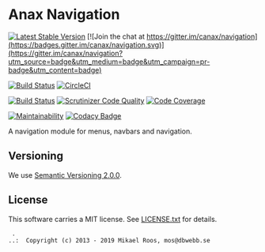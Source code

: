Anax Navigation
========================

[![Latest Stable Version](https://poser.pugx.org/anax/navigation/v/stable)](https://packagist.org/packages/anax/navigation)
[![Join the chat at https://gitter.im/canax/navigation](https://badges.gitter.im/canax/navigation.svg)](https://gitter.im/canax/navigation?utm_source=badge&utm_medium=badge&utm_campaign=pr-badge&utm_content=badge)

[![Build Status](https://travis-ci.org/canax/navigation.svg?branch=master)](https://travis-ci.org/canax/navigation)
[![CircleCI](https://circleci.com/gh/canax/navigation.svg?style=svg)](https://circleci.com/gh/canax/navigation)

[![Build Status](https://scrutinizer-ci.com/g/canax/navigation/badges/build.png?b=master)](https://scrutinizer-ci.com/g/canax/navigation/build-status/master)
[![Scrutinizer Code Quality](https://scrutinizer-ci.com/g/canax/navigation/badges/quality-score.png?b=master)](https://scrutinizer-ci.com/g/canax/navigation/?branch=master)
[![Code Coverage](https://scrutinizer-ci.com/g/canax/navigation/badges/coverage.png?b=master)](https://scrutinizer-ci.com/g/canax/navigation/?branch=master)

[![Maintainability](https://api.codeclimate.com/v1/badges/34aa545900e6f847008a/maintainability)](https://codeclimate.com/github/canax/navigation/maintainability)
[![Codacy Badge](https://api.codacy.com/project/badge/Grade/dbcd686d6f27475f82b04cab145065a8)](https://www.codacy.com/app/mosbth/navigation?utm_source=github.com&amp;utm_medium=referral&amp;utm_content=canax/navigation&amp;utm_campaign=Badge_Grade)

A navigation module for menus, navbars and navigation.



Versioning
------------------

We use [Semantic Versioning 2.0.0](https://semver.org/spec/v2.0.0.html).



License
------------------

This software carries a MIT license. See [LICENSE.txt](LICENSE.txt) for details.



```
 .  
..:  Copyright (c) 2013 - 2019 Mikael Roos, mos@dbwebb.se
```
